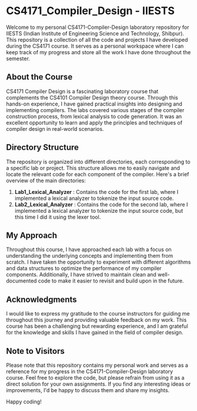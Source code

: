 # CS4171_Compiler_Design - IIESTS

Welcome to my personal CS4171-Compiler-Design laboratory repository for IIESTS (Indian Institute of Engineering Science and Technology, Shibpur). This repository is a collection of all the code and projects I have developed during the CS4171 course. It serves as a personal workspace where I can keep track of my progress and store all the work I have done throughout the semester.

## About the Course

CS4171 Compiler Design is a fascinating laboratory course that complements the CS4101 Compiler Design theory course. Through this hands-on experience, I have gained practical insights into designing and implementing compilers. The labs covered various stages of the compiler construction process, from lexical analysis to code generation. It was an excellent opportunity to learn and apply the principles and techniques of compiler design in real-world scenarios.

## Directory Structure

The repository is organized into different directories, each corresponding to a specific lab or project. This structure allows me to easily navigate and locate the relevant code for each component of the compiler. Here's a brief overview of the main directories:

1. **Lab1_Lexical_Analyzer** : Contains the code for the first lab, where I implemented a lexical analyzer to tokenize the input source code.
2. **Lab2_Lexical_Analyzer** : Contains the code for the second lab, where I implemented a lexical analyzer to tokenize the input source code, but this time I did it using the lexer tool.




## My Approach

Throughout this course, I have approached each lab with a focus on understanding the underlying concepts and implementing them from scratch. I have taken the opportunity to experiment with different algorithms and data structures to optimize the performance of my compiler components. Additionally, I have strived to maintain clean and well-documented code to make it easier to revisit and build upon in the future.

## Acknowledgments

I would like to express my gratitude to the course instructors for guiding me throughout this journey and providing valuable feedback on my work. This course has been a challenging but rewarding experience, and I am grateful for the knowledge and skills I have gained in the field of compiler design.

## Note to Visitors

Please note that this repository contains my personal work and serves as a reference for my progress in the CS4171-Compiler-Design laboratory course. Feel free to explore the code, but please refrain from using it as a direct solution for your own assignments. If you find any interesting ideas or improvements, I'd be happy to discuss them and share my insights.

Happy coding!
